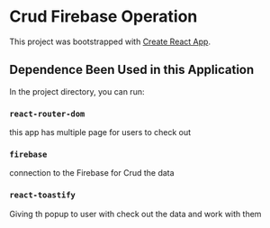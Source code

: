 # Crud Firebase Operation

This project was bootstrapped with [Create React App](https://github.com/facebook/create-react-app).

## Dependence Been Used in this Application

In the project directory, you can run:

### `react-router-dom`

this app has multiple page for users to check out 

### `firebase`

connection to the Firebase for Crud the data

### `react-toastify`

Giving th popup to user with check out the data and work with them 

